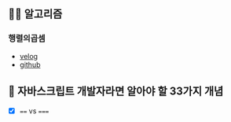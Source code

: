 ## 👩‍💻 알고리즘
### 행렬의곱셈
- [velog](https://velog.io/@fromzoo/Algorithm-%ED%96%89%EB%A0%AC%EC%9D%98-%EA%B3%B1%EC%85%88)
- [github](https://github.com/leemyungju9347/Algorithm/blob/master/Level_02/04_%ED%96%89%EB%A0%AC%EC%9D%98%EA%B3%B1%EC%85%88.html)

## 🔨 자바스크립트 개발자라면 알아야 할 33가지 개념
- [x] `==`  vs  `===`
